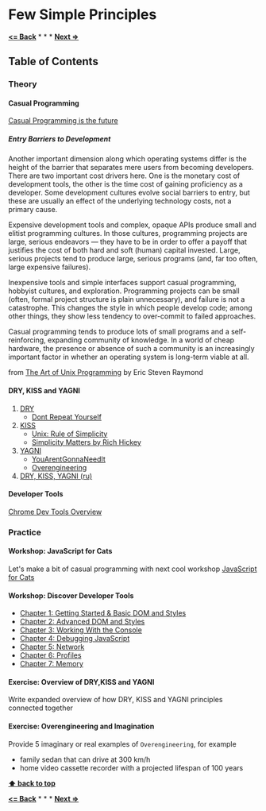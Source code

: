 # Few Simple Principles

**[<= Back](../02-planing-and-time-management/planing-and-time-management.md)**		*	*	*	**[Next =>](../04-tools-for-development/tools-for-development.md)**

## Table of Contents

### Theory

#### Casual Programming

[Casual Programming is the future](http://casualprogramer.blogspot.com/2012/02/casual-programming-is-future.html)

##### Entry Barriers to Development

Another important dimension along which operating systems differ is the height of the barrier that separates mere users from becoming developers. There are two important cost drivers here. One is the monetary cost of development tools, the other is the time cost of gaining proficiency as a developer. Some development cultures evolve social barriers to entry, but these are usually an effect of the underlying technology costs, not a primary cause.

Expensive development tools and complex, opaque APIs produce small and elitist programming cultures. In those cultures, programming projects are large, serious endeavors — they have to be in order to offer a payoff that justifies the cost of both hard and soft (human) capital invested. Large, serious projects tend to produce large, serious programs (and, far too often, large expensive failures).

Inexpensive tools and simple interfaces support casual programming, hobbyist cultures, and exploration. Programming projects can be small (often, formal project structure is plain unnecessary), and failure is not a catastrophe. This changes the style in which people develop code; among other things, they show less tendency to over-commit to failed approaches.

Casual programming tends to produce lots of small programs and a self-reinforcing, expanding community of knowledge. In a world of cheap hardware, the presence or absence of such a community is an increasingly important factor in whether an operating system is long-term viable at all.

from [The Art of Unix Programming](http://www.catb.org/esr/writings/taoup/html/) by Eric Steven Raymond

#### DRY, KISS and YAGNI

1. [DRY](https://en.wikipedia.org/wiki/Don%27t_repeat_yourself)
    * [Dont Repeat Yourself](http://c2.com/cgi/wiki?DontRepeatYourself)
1. [KISS](https://en.wikipedia.org/wiki/KISS_principle)
    * [Unix: Rule of Simplicity](http://www.catb.org/~esr/writings/taoup/html/ch01s06.html#id2877917)
    * [Simplicity Matters by Rich Hickey](https://www.youtube.com/watch?v=rI8tNMsozo0)
1. [YAGNI](https://en.wikipedia.org/wiki/You_aren%27t_gonna_need_it)
    * [YouArentGonnaNeedIt](http://c2.com/cgi/wiki?YouArentGonnaNeedIt)
    * [Overengineering](https://en.wikipedia.org/wiki/Overengineering)
1. [DRY, KISS, YAGNI (ru)](https://habrahabr.ru/post/144611/)

#### Developer Tools

[Chrome Dev Tools Overview](https://developer.chrome.com/devtools)

### Practice

#### Workshop: JavaScript for Cats

Let's make a bit of casual programming with next cool workshop [JavaScript for Cats](http://jsforcats.com/)

#### Workshop: Discover Developer Tools

* [Chapter 1: Getting Started & Basic DOM and Styles](http://discover-devtools.codeschool.com/chapters/1?locale=en)
* [Chapter 2: Advanced DOM and Styles](http://discover-devtools.codeschool.com/chapters/2?locale=en)
* [Chapter 3: Working With the Console](http://discover-devtools.codeschool.com/chapters/3?locale=en)
* [Chapter 4: Debugging JavaScript](http://discover-devtools.codeschool.com/chapters/4?locale=en)
* [Chapter 5: Network](http://discover-devtools.codeschool.com/chapters/5?locale=en)
* [Chapter 6: Profiles](http://discover-devtools.codeschool.com/chapters/6?locale=en)
* [Chapter 7: Memory](http://discover-devtools.codeschool.com/chapters/7?locale=en)

#### Exercise: Overview of DRY,KISS and YAGNI

Write expanded overview of how DRY, KISS and YAGNI principles connected together

#### Exercise: Overengineering and Imagination

Provide 5 imaginary or real examples of `Overengineering`, for example

* family sedan that can drive at 300 km/h
* home video cassette recorder with a projected lifespan of 100 years


**[⬆ back to top](#table-of-contents)**

**[<= Back](../02-planing-and-time-management/planing-and-time-management.md)**		*	*	*	**[Next =>](../04-tools-for-development/tools-for-development.md)**


